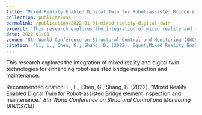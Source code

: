 ```yaml
---
title: "Mixed Reality Enabled Digital Twin for Robot-assisted Bridge element Inspection and maintenance"
collection: publications
permalink: /publication/2022-01-01-mixed-reality-digital-twin
excerpt: 'This research explores the integration of mixed reality and digital twin technologies for enhancing robot-assisted bridge inspection and maintenance.'
date: 2022-01-01
venue: '8th World Conference on Structural Control and Monitoring (8WCSCM)'
citation: 'Li, L., Chen, G., Shang, B. (2022). &quot;Mixed Reality Enabled Digital Twin for Robot-assisted Bridge element Inspection and maintenance.&quot; *8th World Conference on Structural Control and Monitoring (8WCSCM)*.'
---
```

This research explores the integration of mixed reality and digital twin technologies for enhancing robot-assisted bridge inspection and maintenance.

Recommended citation: Li, L., Chen, G., Shang, B. (2022). "Mixed Reality Enabled Digital Twin for Robot-assisted Bridge element Inspection and maintenance." *8th World Conference on Structural Control and Monitoring (8WCSCM)*.